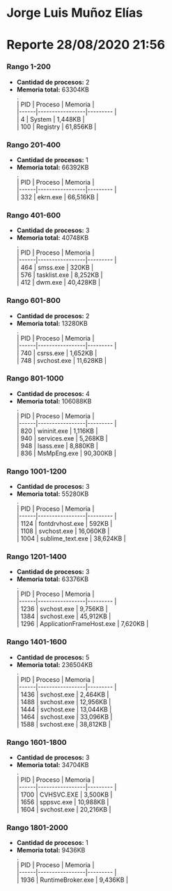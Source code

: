 # Jorge Luis Muñoz Elías
# Reporte 28/08/2020 21:56
### Rango 1-200  
- **Cantidad de procesos:** 2 
- **Memoria total:** 63304KB        
 .  
  | PID  | Proceso         | Memoria |        
  |------|-----------------|---------    |        	
  | 4  | System             | 1,448KB     |       
  | 100  | Registry             | 61,856KB     |       
### Rango 201-400  
- **Cantidad de procesos:** 1 
- **Memoria total:** 66392KB        
 .  
  | PID  | Proceso         | Memoria |        
  |------|-----------------|---------    |        	
  | 332  | ekrn.exe             | 66,516KB     |       
### Rango 401-600  
- **Cantidad de procesos:** 3 
- **Memoria total:** 40748KB        
 .  
  | PID  | Proceso         | Memoria |        
  |------|-----------------|---------    |        	
  | 464  | smss.exe             | 320KB     |       
  | 576  | tasklist.exe             | 8,252KB     |       
  | 412  | dwm.exe             | 40,428KB     |       
### Rango 601-800  
- **Cantidad de procesos:** 2 
- **Memoria total:** 13280KB        
 .  
  | PID  | Proceso         | Memoria |        
  |------|-----------------|---------    |        	
  | 740  | csrss.exe             | 1,652KB     |       
  | 748  | svchost.exe             | 11,628KB     |       
### Rango 801-1000  
- **Cantidad de procesos:** 4 
- **Memoria total:** 106088KB        
 .  
  | PID  | Proceso         | Memoria |        
  |------|-----------------|---------    |        	
  | 820  | wininit.exe             | 1,116KB     |       
  | 940  | services.exe             | 5,268KB     |       
  | 948  | lsass.exe             | 8,880KB     |       
  | 836  | MsMpEng.exe             | 90,300KB     |       
### Rango 1001-1200  
- **Cantidad de procesos:** 3 
- **Memoria total:** 55280KB        
 .  
  | PID  | Proceso         | Memoria |        
  |------|-----------------|---------    |        	
  | 1124  | fontdrvhost.exe             | 592KB     |       
  | 1108  | svchost.exe             | 16,060KB     |       
  | 1004  | sublime_text.exe             | 38,624KB     |       
### Rango 1201-1400  
- **Cantidad de procesos:** 3 
- **Memoria total:** 63376KB        
 .  
  | PID  | Proceso         | Memoria |        
  |------|-----------------|---------    |        	
  | 1236  | svchost.exe             | 9,756KB     |       
  | 1384  | svchost.exe             | 45,912KB     |       
  | 1296  | ApplicationFrameHost.exe             | 7,620KB     |       
### Rango 1401-1600  
- **Cantidad de procesos:** 5 
- **Memoria total:** 236504KB        
 .  
  | PID  | Proceso         | Memoria |        
  |------|-----------------|---------    |        	
  | 1436  | svchost.exe             | 2,464KB     |       
  | 1488  | svchost.exe             | 12,956KB     |       
  | 1444  | svchost.exe             | 13,044KB     |       
  | 1464  | svchost.exe             | 33,096KB     |       
  | 1588  | svchost.exe             | 38,812KB     |       
### Rango 1601-1800  
- **Cantidad de procesos:** 3 
- **Memoria total:** 34704KB        
 .  
  | PID  | Proceso         | Memoria |        
  |------|-----------------|---------    |        	
  | 1700  | CVHSVC.EXE             | 3,500KB     |       
  | 1656  | sppsvc.exe             | 10,988KB     |       
  | 1604  | svchost.exe             | 20,216KB     |       
### Rango 1801-2000  
- **Cantidad de procesos:** 1 
- **Memoria total:** 9436KB        
 .  
  | PID  | Proceso         | Memoria |        
  |------|-----------------|---------    |        	
  | 1936  | RuntimeBroker.exe             | 9,436KB     |       
